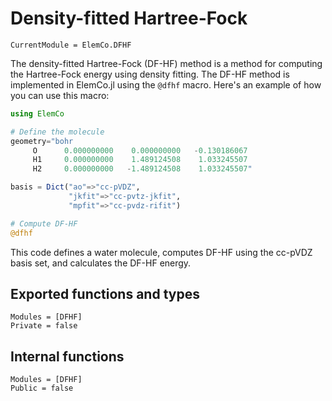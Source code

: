 # Density-fitted Hartree-Fock

```@meta
CurrentModule = ElemCo.DFHF
```

The density-fitted Hartree-Fock (DF-HF) method is a method for computing
the Hartree-Fock energy using density fitting. The DF-HF method is
implemented in ElemCo.jl using the `@dfhf` macro. Here's an example of
how you can use this macro:

```julia
using ElemCo

# Define the molecule
geometry="bohr
     O      0.000000000    0.000000000   -0.130186067
     H1     0.000000000    1.489124508    1.033245507
     H2     0.000000000   -1.489124508    1.033245507"

basis = Dict("ao"=>"cc-pVDZ",
             "jkfit"=>"cc-pvtz-jkfit",
             "mpfit"=>"cc-pvdz-rifit")

# Compute DF-HF
@dfhf
```

This code defines a water molecule, computes DF-HF using the cc-pVDZ
basis set, and calculates the DF-HF energy.

## Exported functions and types

```@autodocs
Modules = [DFHF]
Private = false
```

## Internal functions
```@autodocs
Modules = [DFHF]
Public = false
```  
